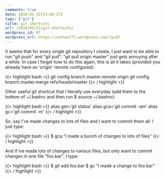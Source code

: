 ```yaml
---
comments: true
date: 2010-05-21T13:40:27Z
tags: ["git"]
title: git shortcuts
url: /2010/05/21/git-shortcuts/
wordpress_id: 87
wordpress_url: https://nathanf77.wordpress.com/?p=87
---
```


It seems that for every single git repository I create,
I just want to be able to run "git push" and "git pull".
"git pull origin master" just gets annoying after a while.
In case I forget how to do this again, this is all it takes (provided you already have an 'origin' remote configured):

{{< highlight bash >}}
git config branch.master.remote origin
git config branch.master.merge refs/heads/master
{{< / highlight >}}

Other useful git shortcut that I literally use everyday
(add them to the bottom of ~/.bashrc and then run $ source ~/.bashrc):

{{< highlight bash >}}
alias gst='git status'
alias gca='git commit -am'
alias gc='git commit -m'
{{< / highlight >}}

So, say I've made changes to lots of files and I want to commit them all. I just type:

{{< highlight bash >}}
$ gca "I made a bunch of changes to lots of files"
{{< / highlight >}}

And if Ive made lots of changes to various files, but only want to commit changes in one file "foo.bar", I type:

{{< highlight bash >}}
$ git add foo.bar
$ gc "I made a change to foo.bar"
{{< / highlight >}}
